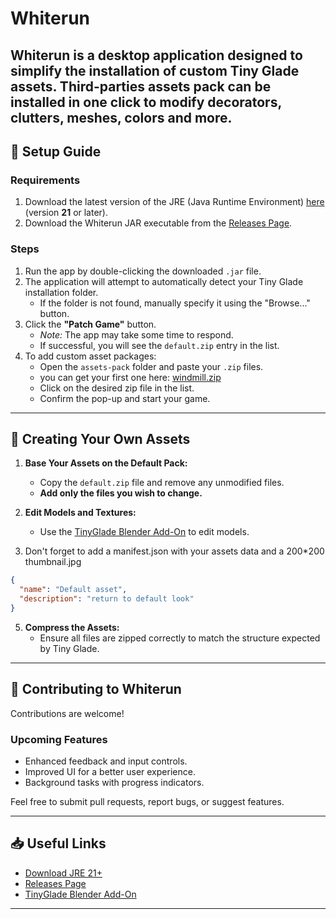 # Whiterun 
  
**Whiterun** is a desktop application designed to simplify the installation of custom Tiny Glade assets. Third-parties assets pack can be installed in one click to modify decorators, clutters, meshes, colors and more.
---

## 🔧 Setup Guide

### Requirements

1. Download the latest version of the JRE (Java Runtime Environment) [here](https://adoptium.net/) (version **21** or
   later).
2. Download the Whiterun JAR executable from
   the [Releases Page](https://github.com/Hbeau/whiterun/releases).

### Steps

1. Run the app by double-clicking the downloaded `.jar` file.
2. The application will attempt to automatically detect your Tiny Glade installation folder.
    - If the folder is not found, manually specify it using the "Browse..." button.
3. Click the **"Patch Game"** button.
    - *Note:* The app may take some time to respond.
    - If successful, you will see the `default.zip` entry in the list.
4. To add custom asset packages:
    - Open the `assets-pack` folder and paste your `.zip` files.
    - you can get your first one here: [windmill.zip](https://raw.githubusercontent.com/Hbeau/Whiterun/refs/heads/main/windmill.zip)
    - Click on the desired zip file in the list.
    - Confirm the pop-up and start your game.

---

## 🎨 Creating Your Own Assets

1. **Base Your Assets on the Default Pack:**
    - Copy the `default.zip` file and remove any unmodified files.
    - **Add only the files you wish to change.**

2. **Edit Models and Textures:**
    - Use the [TinyGlade Blender Add-On](https://github.com/Hbeau/TinyGlade-Blender-AddOn) to edit models.
3. Don't forget to add a manifest.json with your assets data and a 200*200 thumbnail.jpg
```json
{
  "name": "Default asset",
  "description": "return to default look"
}
```
5. **Compress the Assets:**
    - Ensure all files are zipped correctly to match the structure expected by Tiny Glade.

---

## 🤝 Contributing to Whiterun

Contributions are welcome!

### Upcoming Features

- Enhanced feedback and input controls.
- Improved UI for a better user experience.
- Background tasks with progress indicators.

Feel free to submit pull requests, report bugs, or suggest features.

---

## 📥 Useful Links

- [Download JRE 21+](https://adoptium.net/)
- [Releases Page](https://github.com/Hbeau/Whiterun/releases)
- [TinyGlade Blender Add-On](https://github.com/Hbeau/TinyGlade-Blender-AddOn)

---
